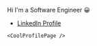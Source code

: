 Hi I'm a Software Engineer 😀

* [LinkedIn Profile](https://www.linkedin.com/in/paulobaima/)

```<CoolProfilePage />```
